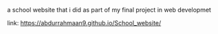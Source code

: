 a school website that i did as part of my final project in web developmet

link: https://abdurrahmaan9.github.io/School_website/
